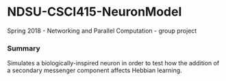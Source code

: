 # NDSU-CSCI415-NeuronModel
Spring 2018 - Networking and Parallel Computation - group project

### Summary
Simulates a biologically-inspired neuron in order to test how the addition of a secondary messenger component affects Hebbian learning.
